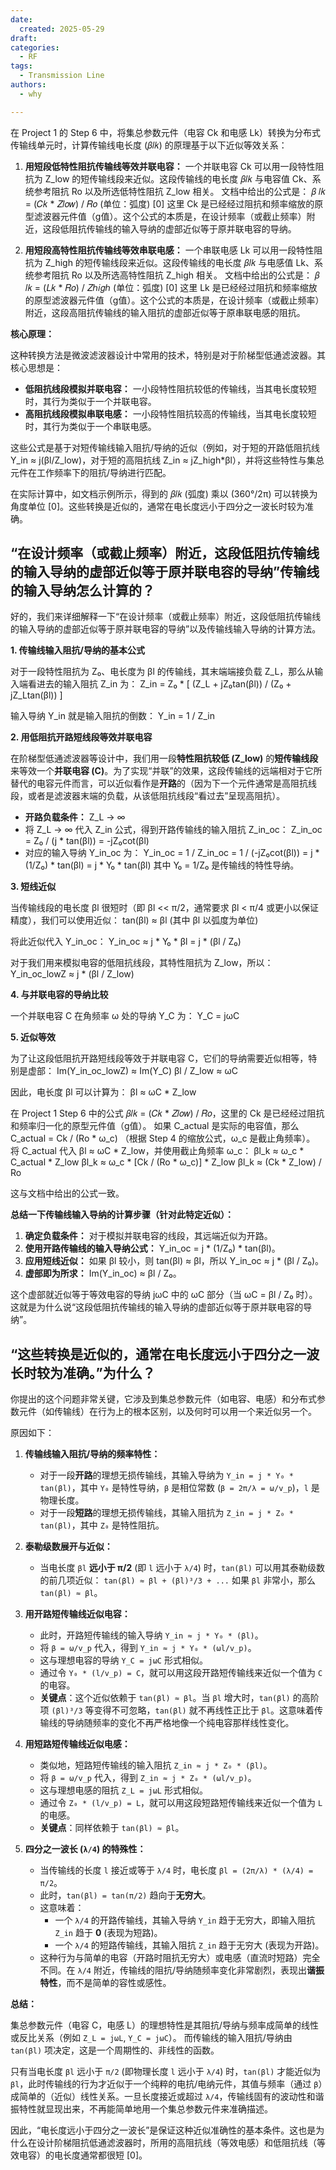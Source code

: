 ```yaml
---
date:
  created: 2025-05-29
draft: 
categories:
  - RF
tags:
  - Transmission Line
authors:
  - why

---
```


在 Project 1 的 Step 6 中，将集总参数元件（电容 Ck 和电感 Lk）转换为分布式传输线单元时，计算传输线电长度 (𝛽𝑙𝑘) 的原理基于以下近似等效关系：
<!-- more -->
1.  **用短段低特性阻抗传输线等效并联电容：**
    一个并联电容 Ck 可以用一段特性阻抗为 Z_low 的短传输线段来近似。这段传输线的电长度 𝛽𝑙𝑘 与电容值 Ck、系统参考阻抗 Ro 以及所选低特性阻抗 Z_low 相关。
    文档中给出的公式是：
    𝛽 𝑙𝑘 = (𝐶𝑘 * 𝑍𝑙𝑜𝑤) / 𝑅𝑜 (单位：弧度) [0]
    这里 Ck 是已经经过阻抗和频率缩放的原型滤波器元件值（g值）。这个公式的本质是，在设计频率（或截止频率）附近，这段低阻抗传输线的输入导纳的虚部近似等于原并联电容的导纳。

2.  **用短段高特性阻抗传输线等效串联电感：**
    一个串联电感 Lk 可以用一段特性阻抗为 Z_high 的短传输线段来近似。这段传输线的电长度 𝛽𝑙𝑘 与电感值 Lk、系统参考阻抗 Ro 以及所选高特性阻抗 Z_high 相关。
    文档中给出的公式是：
    𝛽 𝑙𝑘 = (𝐿𝑘 * 𝑅𝑜) / 𝑍ℎ𝑖𝑔ℎ (单位：弧度) [0]
    这里 Lk 是已经经过阻抗和频率缩放的原型滤波器元件值（g值）。这个公式的本质是，在设计频率（或截止频率）附近，这段高阻抗传输线的输入阻抗的虚部近似等于原串联电感的阻抗。

**核心原理：**

这种转换方法是微波滤波器设计中常用的技术，特别是对于阶梯型低通滤波器。其核心思想是：
*   **低阻抗线段模拟并联电容：** 一小段特性阻抗较低的传输线，当其电长度较短时，其行为类似于一个并联电容。
*   **高阻抗线段模拟串联电感：** 一小段特性阻抗较高的传输线，当其电长度较短时，其行为类似于一个串联电感。

这些公式是基于对短传输线输入阻抗/导纳的近似（例如，对于短的开路低阻抗线 Y_in ≈ j(βl/Z_low)，对于短的高阻抗线 Z_in ≈ jZ_high*βl），并将这些特性与集总元件在工作频率下的阻抗/导纳进行匹配。

在实际计算中，如文档示例所示，得到的 𝛽𝑙𝑘 (弧度) 乘以 (360°/2π) 可以转换为角度单位 [0]。这些转换是近似的，通常在电长度远小于四分之一波长时较为准确。


## “在设计频率（或截止频率）附近，这段低阻抗传输线的输入导纳的虚部近似等于原并联电容的导纳”传输线的输入导纳怎么计算的？

好的，我们来详细解释一下“在设计频率（或截止频率）附近，这段低阻抗传输线的输入导纳的虚部近似等于原并联电容的导纳”以及传输线输入导纳的计算方法。

**1. 传输线输入阻抗/导纳的基本公式**

对于一段特性阻抗为 Z₀、电长度为 βl 的传输线，其末端端接负载 Z_L，那么从输入端看进去的输入阻抗 Z_in 为：
Z_in = Z₀ * [ (Z_L + jZ₀tan(βl)) / (Z₀ + jZ_Ltan(βl)) ]

输入导纳 Y_in 就是输入阻抗的倒数：
Y_in = 1 / Z_in

**2. 用低阻抗开路短线段等效并联电容**

在阶梯型低通滤波器等设计中，我们用一段**特性阻抗较低 (Z_low)** 的**短传输线段**来等效一个**并联电容 (C)**。为了实现“并联”的效果，这段传输线的远端相对于它所替代的电容元件而言，可以近似看作是**开路**的（因为下一个元件通常是高阻抗线段，或者是滤波器末端的负载，从该低阻抗线段“看过去”呈现高阻抗）。

*   **开路负载条件：** Z_L → ∞
*   将 Z_L → ∞ 代入 Z_in 公式，得到开路传输线的输入阻抗 Z_in_oc：
    Z_in_oc = Z₀ / (j * tan(βl)) = -jZ₀cot(βl)
*   对应的输入导纳 Y_in_oc 为：
    Y_in_oc = 1 / Z_in_oc = 1 / (-jZ₀cot(βl)) = j * (1/Z₀) * tan(βl) = j * Y₀ * tan(βl)
    其中 Y₀ = 1/Z₀ 是传输线的特性导纳。

**3. 短线近似**

当传输线段的电长度 βl 很短时（即 βl << π/2，通常要求 βl < π/4 或更小以保证精度），我们可以使用近似：
tan(βl) ≈ βl (其中 βl 以弧度为单位)

将此近似代入 Y_in_oc：
Y_in_oc ≈ j * Y₀ * βl = j * (βl / Z₀)

对于我们用来模拟电容的低阻抗线段，其特性阻抗为 Z_low，所以：
Y_in_oc_lowZ ≈ j * (βl / Z_low)

**4. 与并联电容的导纳比较**

一个并联电容 C 在角频率 ω 处的导纳 Y_C 为：
Y_C = jωC

**5. 近似等效**

为了让这段低阻抗开路短线段等效于并联电容 C，它们的导纳需要近似相等，特别是虚部：
Im(Y_in_oc_lowZ) ≈ Im(Y_C)
βl / Z_low ≈ ωC

因此，电长度 βl 可以计算为：
βl ≈ ωC * Z_low

在 Project 1 Step 6 中的公式 𝛽𝑙𝑘 = (𝐶𝑘 * 𝑍𝑙𝑜𝑤) / 𝑅𝑜，这里的 Ck 是已经经过阻抗和频率归一化的原型元件值（g值）。
如果 C_actual 是实际的电容值，那么 C_actual = Ck / (Ro * ω_c) （根据 Step 4 的缩放公式，ω_c 是截止角频率）。
将 C_actual 代入 βl ≈ ωC * Z_low，并使用截止角频率 ω_c：
βl_k ≈ ω_c * C_actual * Z_low
βl_k ≈ ω_c * [Ck / (Ro * ω_c)] * Z_low
βl_k ≈ (Ck * Z_low) / Ro

这与文档中给出的公式一致。

**总结一下传输线输入导纳的计算步骤（针对此特定近似）：**

1.  **确定负载条件：** 对于模拟并联电容的线段，其远端近似为开路。
2.  **使用开路传输线的输入导纳公式：** Y_in_oc = j * (1/Z₀) * tan(βl)。
3.  **应用短线近似：** 如果 βl 较小，则 tan(βl) ≈ βl，所以 Y_in_oc ≈ j * (βl / Z₀)。
4.  **虚部即为所求：** Im(Y_in_oc) ≈ βl / Z₀。

这个虚部就近似等于等效电容的导纳 jωC 中的 ωC 部分（当 ωC = βl / Z₀ 时）。这就是为什么说“这段低阻抗传输线的输入导纳的虚部近似等于原并联电容的导纳”。


 ## “这些转换是近似的，通常在电长度远小于四分之一波长时较为准确。”为什么？
你提出的这个问题非常关键，它涉及到集总参数元件（如电容、电感）和分布式参数元件（如传输线）在行为上的根本区别，以及何时可以用一个来近似另一个。

原因如下：

1.  **传输线输入阻抗/导纳的频率特性：**
    *   对于一段**开路**的理想无损传输线，其输入导纳为 `Y_in = j * Y₀ * tan(βl)`，其中 `Y₀` 是特性导纳，`β` 是相位常数 (`β = 2π/λ = ω/v_p`)，`l` 是物理长度。
    *   对于一段**短路**的理想无损传输线，其输入阻抗为 `Z_in = j * Z₀ * tan(βl)`，其中 `Z₀` 是特性阻抗。

2.  **泰勒级数展开与近似：**
    *   当电长度 `βl` **远小于 π/2** (即 `l` 远小于 `λ/4`) 时，`tan(βl)` 可以用其泰勒级数的前几项近似：
        `tan(βl) ≈ βl + (βl)³/3 + ...`
        如果 `βl` 非常小，那么 `tan(βl) ≈ βl`。

3.  **用开路短传输线近似电容：**
    *   此时，开路短传输线的输入导纳 `Y_in ≈ j * Y₀ * (βl)`。
    *   将 `β = ω/v_p` 代入，得到 `Y_in ≈ j * Y₀ * (ωl/v_p)`。
    *   这与理想电容的导纳 `Y_C = jωC` 形式相似。
    *   通过令 `Y₀ * (l/v_p) = C`，就可以用这段开路短传输线来近似一个值为 `C` 的电容。
    *   **关键点**：这个近似依赖于 `tan(βl) ≈ βl`。当 `βl` 增大时，`tan(βl)` 的高阶项 `(βl)³/3` 等变得不可忽略，`tan(βl)` 就不再线性正比于 `βl`。这意味着传输线的导纳随频率的变化不再严格地像一个纯电容那样线性变化。

4.  **用短路短传输线近似电感：**
    *   类似地，短路短传输线的输入阻抗 `Z_in ≈ j * Z₀ * (βl)`。
    *   将 `β = ω/v_p` 代入，得到 `Z_in ≈ j * Z₀ * (ωl/v_p)`。
    *   这与理想电感的阻抗 `Z_L = jωL` 形式相似。
    *   通过令 `Z₀ * (l/v_p) = L`，就可以用这段短路短传输线来近似一个值为 `L` 的电感。
    *   **关键点**：同样依赖于 `tan(βl) ≈ βl`。

5.  **四分之一波长 (`λ/4`) 的特殊性：**
    *   当传输线的长度 `l` 接近或等于 `λ/4` 时，电长度 `βl = (2π/λ) * (λ/4) = π/2`。
    *   此时，`tan(βl) = tan(π/2)` 趋向于**无穷大**。
    *   这意味着：
        *   一个 `λ/4` 的开路传输线，其输入导纳 `Y_in` 趋于无穷大，即输入阻抗 `Z_in` 趋于 **0** (表现为短路)。
        *   一个 `λ/4` 的短路传输线，其输入阻抗 `Z_in` 趋于无穷大 (表现为开路)。
    *   这种行为与简单的电容（开路时阻抗无穷大）或电感（直流时短路）完全不同。在 `λ/4` 附近，传输线的阻抗/导纳随频率变化非常剧烈，表现出**谐振特性**，而不是简单的容性或感性。

**总结：**

集总参数元件（电容 C，电感 L）的理想特性是其阻抗/导纳与频率成简单的线性或反比关系（例如 `Z_L = jωL`, `Y_C = jωC`）。
而传输线的输入阻抗/导纳由 `tan(βl)` 项决定，这是一个周期性的、非线性的函数。

只有当电长度 `βl` 远小于 `π/2` (即物理长度 `l` 远小于 `λ/4`) 时，`tan(βl)` 才能近似为 `βl`，此时传输线的行为才近似于一个纯粹的电抗/电纳元件，其值与频率（通过 `β`）成简单的（近似）线性关系。一旦长度接近或超过 `λ/4`，传输线固有的波动性和谐振特性就显现出来，不再能简单地用一个集总参数元件来准确描述。

因此，“电长度远小于四分之一波长”是保证这种近似准确性的基本条件。这也是为什么在设计阶梯阻抗低通滤波器时，所用的高阻抗线（等效电感）和低阻抗线（等效电容）的电长度通常都很短 [0]。
